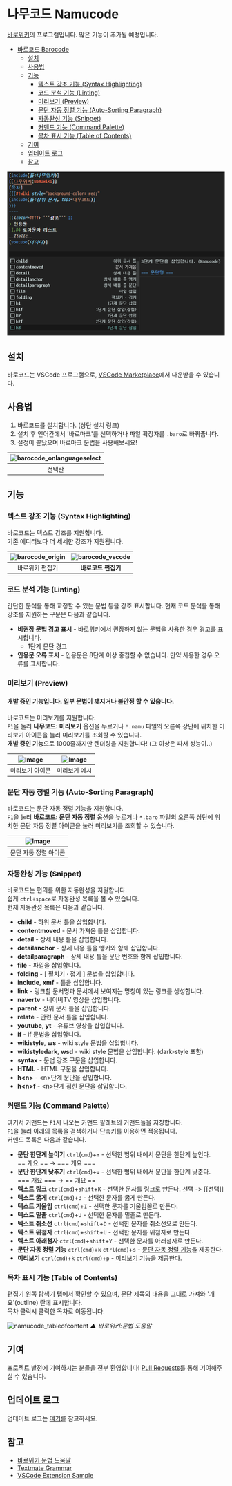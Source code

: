 # 나무코드 Namucode

[바로위키](https://baro.wiki)의 프로그램입니다. 많은 기능이 추가될 예정입니다.

- [바로코드 Barocode](#바로코드-barocode)
  - [설치](#설치)
  - [사용법](#사용법)
  - [기능](#기능)
    - [텍스트 강조 기능 (Syntax Highlighting)](#텍스트-강조-기능-syntax-highlighting)
    - [코드 분석 기능 (Linting)](#코드-분석-기능-linting)
    - [미리보기 (Preview)](#미리보기-preview)
    - [문단 자동 정렬 기능 (Auto-Sorting Paragraph)](#문단-자동-정렬-기능-auto-sorting-paragraph)
    - [자동완성 기능 (Snippet)](#자동완성-기능-snippet)
    - [커맨드 기능 (Command Palette)](#커맨드-기능-command-palette)
    - [목차 표시 기능 (Table of Contents)](#목차-표시-기능-table-of-contents)
  - [기여](#기여)
  - [업데이트 로그](#업데이트-로그)
  - [참고](#참고)

![namucode_oneditor](./images/namucode_oneditor.png)

## 설치

바로코드는 VSCode 프로그램으로, [VSCode Marketplace](https://marketplace.visualstudio.com/items?itemName=23Hyohun.barocode)에서 다운받을 수 있습니다.

## 사용법

1. 바로코드를 설치합니다. (상단 설치 링크)
1. 설치 후 언어칸에서 '바로마크'를 선택하거나 파일 확장자를 `.baro`로 바꿔줍니다.
1. 설정이 끝났으며 바로마크 문법을 사용해보세요!

| ![barocode_onlanguageselect](./images/barocode_onlanguageselect.png) |
| :----: |
| 선택란 |

## 기능

### 텍스트 강조 기능 (Syntax Highlighting)

바로코드는 텍스트 강조를 지원합니다.\
기존 에디터보다 더 세세한 강조가 지원됩니다.

| ![barocode_origin](./images/barocode_origin.jpg) | ![barocode_vscode](./images/barocode_vscode.png) |
| :----: | :----: |
| 바로위키 편집기 | **바로코드 편집기** |
  

### 코드 분석 기능 (Linting)

간단한 분석을 통해 교정할 수 있는 문법 등을 강조 표시합니다.
현재 코드 분석을 통해 강조를 지원하는 구문은 다음과 같습니다.

<!-- - **고정 주석 강조** - `##@`를 사용한 고정 주석을 강조합니다. -->
- **비권장 문법 경고 표시** - 바로위키에서 권장하지 않는 문법을 사용한 경우 경고를 표시합니다.
  - 1단계 문단 경고
- **인용문 오류 표시** - 인용문은 8단계 이상 중첩할 수 없습니다. 만약 사용한 경우 오류를 표시합니다.

### 미리보기 (Preview)
#### 개발 중인 기능입니다. 일부 문법이 꺠지거나 불안정 할 수 있습니다.
바로코드는 미리보기를 지원합니다.\
`F1`을 눌러 **나무코드: 미리보기** 옵션을 누르거나 `*.namu` 파일의 오른쪽 상단에 위치한 미리보기 아이콘을 눌러 미리보기를 조회할 수 있습니다.\
**개발 중인 기능**으로 1000줄까지만 렌더링을 지원합니다! (그 이상은 파서 성능이..)

| ![Image](./images/barocode_preview_icon.png) | ![Image](./images/barocode_preview_example.png) |
| :----: | :----: |
| 미리보기 아이콘 | 미리보기 예시 |

### 문단 자동 정렬 기능 (Auto-Sorting Paragraph)
바로코드는 문단 자동 정렬 기능을 지원합니다.\
`F1`을 눌러 **바로코드: 문단 자동 정렬** 옵션을 누르거나 `*.baro` 파일의 오른쪽 상단에 위치한 문단 자동 정렬 아이콘을 눌러 미리보기를 조회할 수 있습니다.

| ![Image](./images/barocode_sort_icon.png) |
| :----: |
| 문단 자동 정렬 아이콘

### 자동완성 기능 (Snippet)

바로코드는 편의를 위한 자동완성을 지원합니다.\
쉽게 `ctrl+space`로 자동완성 목록을 볼 수 있습니다.\
현재 자동완성 목록은 다음과 같습니다.

- **child** - 하위 문서 틀을 삽입합니다.
- **contentmoved** - 문서 가져옴 틀을 삽입합니다.
- **detail** - 상세 내용 틀을 삽입합니다.
- **detailanchor** - 상세 내용 틀을 앵커와 함께 삽입합니다.
- **detailparagraph** - 상세 내용 틀을 문단 번호와 함께 삽입합니다.
- **file** - 파일을 삽입합니다.
- **folding** - [ 펼치기 · 접기 ] 문법을 삽입합니다.
- **include**, **xmf** - 틀을 삽입합니다.
- **link** - 링크할 문서명과 문서에서 보여지는 명칭이 있는 링크를 생성합니다.
- **navertv** - 네이버TV 영상을 삽입합니다.
- **parent** - 상위 문서 틀을 삽입합니다.
- **relate** - 관련 문서 틀을 삽입합니다.
- **youtube**, **yt** - 유튜브 영상을 삽입합니다.
- **if** - if 문법을 삽입합니다.
- **wikistyle**, **ws** - wiki style 문법을 삽입합니다.
- **wikistyledark**, **wsd** - wiki style 문법을 삽입합니다. (dark-style 포함)
- **syntax** - 문법 강조 구문을 삽입합니다.
- **HTML** - HTML 구문을 삽입합니다.
- **h\<n\>** - \<n\>단계 문단을 삽입합니다.
- **h\<n\>f** - \<n\>단계 접힌 문단을 삽입합니다.

### 커맨드 기능 (Command Palette)

여기서 커맨드는 `F1`시 나오는 커맨드 팔레트의 커맨드들을 지칭합니다.\
`F1`을 눌러 아래의 목록을 검색하거나 단축키를 이용하면 적용됩니다.\
커맨드 목록은 다음과 같습니다.

- **문단 한단계 높이기** `ctrl`(`cmd`)+`↑` - 선택한 범위 내에서 문단을 한단계 높인다.\
  == 개요 == → === 개요 ===
- **문단 한단계 낮추기** `ctrl`(`cmd`)+`↓` - 선택한 범위 내에서 문단을 한단계 낮춘다.\
  === 개요 === → == 개요 ==
- **텍스트 링크** `ctrl`(`cmd`)+`shift`+`K` - 선택한 문자를 링크로 만든다.
  선택 -> [[선택]]
- **텍스트 굵게** `ctrl`(`cmd`)+`B` - 선택한 문자를 굵게 만든다.
- **텍스트 기울임** `ctrl`(`cmd`)+`I` - 선택한 문자를 기울임꼴로 만든다.
- **텍스트 밑줄** `ctrl`(`cmd`)+`U` - 선택한 문자를 밑줄로 만든다.
- **텍스트 취소선** `ctrl`(`cmd`)+`shift`+`D` - 선택한 문자를 취소선으로 만든다.
- **텍스트 위첨자** `ctrl`(`cmd`)+`shift`+`U` - 선택한 문자를 위첨자로 만든다.
- **텍스트 아래첨자** `ctrl`(`cmd`)+`shift`+`Y` - 선택한 문자를 아래첨자로 만든다.
- **문단 자동 정렬 기능** `ctrl`(`cmd`)+`k` `ctrl`(`cmd`)+`s` - [문단 자동 정렬 기능](#문단-자동-정렬-기능-auto-sorting-paragraph)을 제공한다.
- **미리보기** `ctrl`(`cmd`)+`k` `ctrl`(`cmd`)+`p` - [미리보기](#미리보기-preview) 기능을 제공한다.

### 목차 표시 기능 (Table of Contents)

편집기 왼쪽 탐색기 탭에서 확인할 수 있으며, 문단 제목의 내용을 그대로 가져와 '개요'(outline) 란에 표시합니다.\
목차 클릭시 클릭한 목차로 이동됩니다.

![namucode_tableofcontent](./images/barocode_toc.png)
_▲ 바로위키:문법 도움말_

## 기여
프로젝트 발전에 기여하시는 분들을 전부 환영합니다! [Pull Requests](https://github.com/23Hyohun/barocode/pulls)를 통해 기여해주실 수 있습니다.

## 업데이트 로그

업데이트 로그는 [여기](https://github.com/23Hyohun/barocode/blob/main/CHANGELOG.md)를 참고하세요.

## 참고

- [바로위키 문법 도움말](https://namu.wiki/w/바로위키:문법%20도움말)
- [Textmate Grammar](https://macromates.com/manual/en/language_grammars)
- [VSCode Extension Sample](https://github.com/microsoft/vscode-extension-samples)
